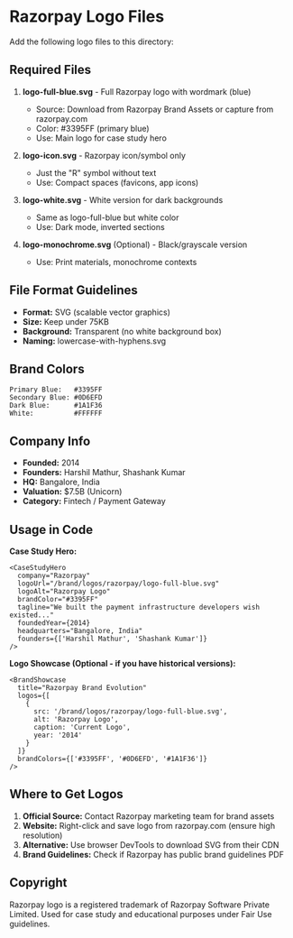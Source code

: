 # Razorpay Logo Files

Add the following logo files to this directory:

## Required Files

1. **logo-full-blue.svg** - Full Razorpay logo with wordmark (blue)
   - Source: Download from Razorpay Brand Assets or capture from razorpay.com
   - Color: #3395FF (primary blue)
   - Use: Main logo for case study hero

2. **logo-icon.svg** - Razorpay icon/symbol only
   - Just the "R" symbol without text
   - Use: Compact spaces (favicons, app icons)

3. **logo-white.svg** - White version for dark backgrounds
   - Same as logo-full-blue but white color
   - Use: Dark mode, inverted sections

4. **logo-monochrome.svg** (Optional) - Black/grayscale version
   - Use: Print materials, monochrome contexts

## File Format Guidelines

- **Format:** SVG (scalable vector graphics)
- **Size:** Keep under 75KB
- **Background:** Transparent (no white background box)
- **Naming:** lowercase-with-hyphens.svg

## Brand Colors

```
Primary Blue:   #3395FF
Secondary Blue: #0D6EFD
Dark Blue:      #1A1F36
White:          #FFFFFF
```

## Company Info

- **Founded:** 2014
- **Founders:** Harshil Mathur, Shashank Kumar
- **HQ:** Bangalore, India
- **Valuation:** $7.5B (Unicorn)
- **Category:** Fintech / Payment Gateway

## Usage in Code

**Case Study Hero:**
```tsx
<CaseStudyHero
  company="Razorpay"
  logoUrl="/brand/logos/razorpay/logo-full-blue.svg"
  logoAlt="Razorpay Logo"
  brandColor="#3395FF"
  tagline="We built the payment infrastructure developers wish existed..."
  foundedYear={2014}
  headquarters="Bangalore, India"
  founders={['Harshil Mathur', 'Shashank Kumar']}
/>
```

**Logo Showcase (Optional - if you have historical versions):**
```tsx
<BrandShowcase
  title="Razorpay Brand Evolution"
  logos={[
    {
      src: '/brand/logos/razorpay/logo-full-blue.svg',
      alt: 'Razorpay Logo',
      caption: 'Current Logo',
      year: '2014'
    }
  ]}
  brandColors={['#3395FF', '#0D6EFD', '#1A1F36']}
/>
```

## Where to Get Logos

1. **Official Source:** Contact Razorpay marketing team for brand assets
2. **Website:** Right-click and save logo from razorpay.com (ensure high resolution)
3. **Alternative:** Use browser DevTools to download SVG from their CDN
4. **Brand Guidelines:** Check if Razorpay has public brand guidelines PDF

## Copyright

Razorpay logo is a registered trademark of Razorpay Software Private Limited. Used for case study and educational purposes under Fair Use guidelines.
